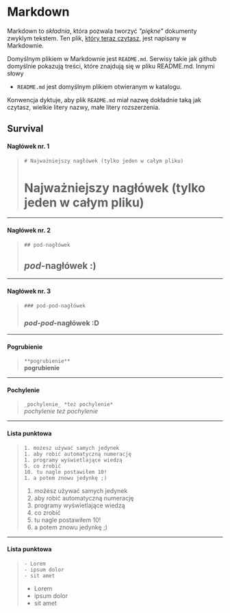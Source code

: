 Markdown
========

Markdown to _składnia_, która pozwala tworzyć _"piękne"_ dokumenty zwyklym tekstem. Ten plik, [który teraz czytasz](https://raw.githubusercontent.com/unamatasanatarai/survival-zielonego-it/main/survivale/markdown/README.md), jest napisany w Markdownie.

Domyślnym plikiem w Markdownie jest `README.md`. Serwisy takie jak github domyślnie pokazują treści, które znajdują się w pliku README.md. Innymi słowy

- `README.md` jest domyślnym plikiem otwieranym w katalogu.

Konwencja dyktuje, aby plik `README.md` miał nazwę dokładnie taką jak czytasz, wielkie litery nazwy, małe litery rozszerzenia.

## Survival

#### Nagłówek nr. 1

> `# Najważniejszy nagłówek (tylko jeden w całym pliku)`
> # Najważniejszy nagłówek (tylko jeden w całym pliku)

---

#### Nagłówek nr. 2

> `## pod-nagłówek`
> ## _pod_-nagłówek :)

---

#### Nagłówek nr. 3

> `### pod-pod-nagłówek` 
> ### _pod-pod_-nagłówek :D

---

#### Pogrubienie

> `**pogrubienie**` \
> **pogrubienie**

---

#### Pochylenie

> `_pochylenie_ *też pochylenie*` \
> _pochylenie_ *też pochylenie*

---

#### Lista punktowa

> ```
> 1. możesz używać samych jedynek
> 1. aby robić automatyczną numerację
> 1. programy wyświetlające wiedzą
> 5. co zrobić
> 10. tu nagle postawiłem 10!
> 1. a potem znowu jedynkę ;)
> ```
> 
> 1. możesz używać samych jedynek
> 1. aby robić automatyczną numerację
> 1. programy wyświetlające wiedzą
> 5. co zrobić
> 10. tu nagle postawiłem 10!
> 1. a potem znowu jedynkę ;)

---

#### Lista punktowa

> ```
> - Lorem
> - ipsum dolor
> - sit amet
> ```
> 
> - Lorem
> - ipsum dolor
> - sit amet